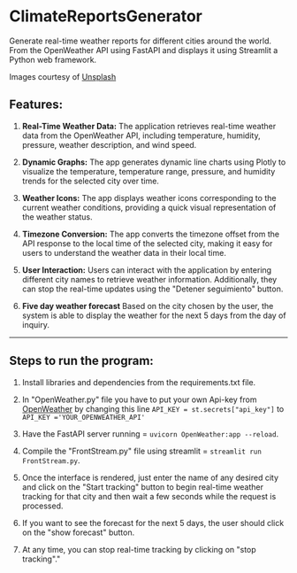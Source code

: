 # ClimateReportsGenerator
Generate real-time weather reports for different cities around the world. From the OpenWeather API using FastAPI and displays it using Streamlit a Python web framework.

Images courtesy of [Unsplash](https://unsplash.com/)
## Features:

1. **Real-Time Weather Data:** The application retrieves real-time weather data from the OpenWeather API, including temperature, humidity, pressure, weather description, and wind speed.

2. **Dynamic Graphs:** The app generates dynamic line charts using Plotly to visualize the temperature, temperature range, pressure, and humidity trends for the selected city over time.

3. **Weather Icons:** The app displays weather icons corresponding to the current weather conditions, providing a quick visual representation of the weather status.

4. **Timezone Conversion:** The app converts the timezone offset from the API response to the local time of the selected city, making it easy for users to understand the weather data in their local time.

5. **User Interaction:** Users can interact with the application by entering different city names to retrieve weather information. Additionally, they can stop the real-time updates using the "Detener seguimiento" button.

6. **Five day weather forecast** Based on the city chosen by the user, the system is able to display the weather for the next 5 days from the day of inquiry.


********************************

## Steps to run the program:

1. Install libraries and dependencies from the requirements.txt file.

2. In "OpenWeather.py" file you have to put your own Api-key from [OpenWeather](https://openweathermap.org/) by changing this line `API_KEY = st.secrets["api_key"]` to `API_KEY ='YOUR_OPENWEATHER_API'`
   
3. Have the FastAPI server running = `uvicorn OpenWeather:app --reload`.
   
4. Compile the "FrontStream.py" file using streamlit = `streamlit run FrontStream.py`.
   
5. Once the interface is rendered, just enter the name of any desired city and click on the "Start tracking" button to begin real-time weather tracking for that city and then wait a few seconds while the request is processed.
   
6. If you want to see the forecast for the next 5 days, the user should click on the "show forecast" button.
    
7. At any time, you can stop real-time tracking by clicking on "stop tracking"."
